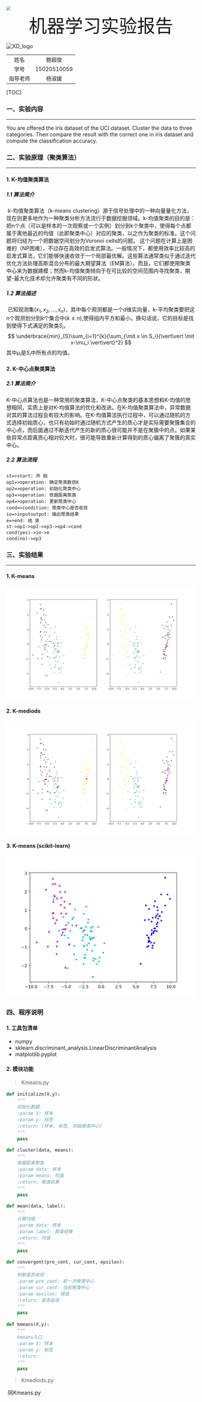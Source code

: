 





<img src="/Users/Setsuna/Documents/报告模板/XD.png" style="zoom:70%"/>



 <center><font size=72>机器学习实验报告</font></center>





![XD_logo](/Users/Setsuna/Documents/报告模板/XD_logo.png)







|          |             |
| :------: | :---------: |
|   姓名   |   鲍超俊    |
|   学号   | 15020510059 |
| 指导老师 |   杨淑媛    |















[TOC]































### 一、实验内容

---

You are offered the iris dataset of the UCI dataset. Cluster the data to three categories. Then compare the result with the correct one in iris dataset and compute the classification accuracy.





### 二、实验原理（聚类算法）

---

#### 1. K-均值聚类算法

##### 1.1 算法简介

​	k-均值聚类算法（k-means clustering）源于信号处理中的一种向量量化方法，现在则更多地作为一种聚类分析方法流行于数据挖掘领域。k-均值聚类的目的是：把n个点（可以是样本的一次观察或一个实例）划分到k个聚类中，使得每个点都属于离他最近的均值（此即聚类中心）对应的聚类，以之作为聚类的标准。这个问题将归结为一个把数据空间划分为Voronoi cells的问题。
这个问题在计算上是困难的（NP困难），不过存在高效的启发式算法。一般情况下，都使用效率比较高的启发式算法，它们能够快速收敛于一个局部最优解。这些算法通常类似于通过迭代优化方法处理高斯混合分布的最大期望算法（EM算法）。而且，它们都使用聚类中心来为数据建模；然而k-均值聚类倾向于在可比较的空间范围内寻找聚类，期望-最大化技术却允许聚类有不同的形状。

##### 1.2 算法描述

​	已知观测集$(x_1,x_2,…,x_n)$，其中每个观测都是一个$d$维实向量，k-平均聚类要把这$n$个观测划分到$k$个集合中$(k \leq n)$,使得组内平方和最小。换句话说，它的目标是找到使得下式满足的聚类$S_i$，
$$
\underbrace{min}_{S}\sum_{i=1}^{k}{\sum_{\mit x \in S_i}{\vert\vert \mit x-\mu_i \vert\vert}^2}
$$
其中$\mu_i$是$S_i$中所有点的均值。



#### 2. K-中心点聚类算法

##### 2.1 算法简介

​	K-中心点算法也是一种常用的聚类算法，K-中心点聚类的基本思想和K-均值的思想相同，实质上是对K-均值算法的优化和改进。在K-均值聚类算法中，异常数据对其的算法过程会有较大的影响。在K-均值算法执行过程中，可以通过随机的方式选择初始质心，也只有初始时通过随机方式产生的质心才是实际需要聚簇集合的中心点，而后面通过不断迭代产生的新的质心很可能并不是在聚簇中的点。如果某些异常点距离质心相对较大时，很可能导致重新计算得到的质心偏离了聚簇的真实中心。 

##### 2.2 算法流程

```flow
st=>start: 开 始
op1=>operation: 确定聚类数目K
op2=>operation: 初始化聚类中心
op3=>operation: 依据距离聚类
op4=>operation: 更新聚类中心
cond=>condition: 聚类中心是否收敛
io=>inputoutput: 输出聚类结果
e=>end: 结 束
st->op1->op2->op3->op4->cond
cond(yes)->io->e
cond(no)->op3
```






### 三、实验结果

---

#### 1. K-means

<img src="./Kmeans.png" style="zoom:70%"/>

#### 2. K-mediods

<img src="./Kmediods.png" style="zoom:70%"/>



#### 3. K-means (scikit-learn)

<img src="./sklearn.png" style="zoom:70%"/>





### 四、程序说明

#### 1. 工具包清单

 + numpy
+ sklearn.discriminant_analysis.LinearDiscriminantAnalysis
+ matplotlib.pyplot

#### 2. 模块功能

> Kmeans.py

```python 
def initialize(X,y):
    """
    初始化数据
    :param X: 样本
    :param y: 标签
    :return: [样本, 标签, 初始聚类中心]
    """
    pass
```

```python
def cluster(data, means):
    """
    依据距离聚类
    :param data: 样本
    :param means: 均值
    :return: 聚类结果
    """
	pass
```

```python
def mean(data, label):
    """
    计算均值
    :param data: 样本 
    :param label: 聚类结果
    :return: 均值
    """
    pass
```

```python
def convergent(pre_cent, cur_cent, epsilon):
    """
    判断是否收敛
    :param pre_cent: 前一次聚类中心
    :param cur_cent: 当前聚类中心
    :param epsilon: 阈值
    :return: 是否收敛
    """
    pass
```

```python
def kmeans(X,y):
    """
    kmeans入口
    :param X: 样本
    :param y: 标签
    :return: 
    """
    pass
```

> Kmediods.py

​	同Kmeans.py

